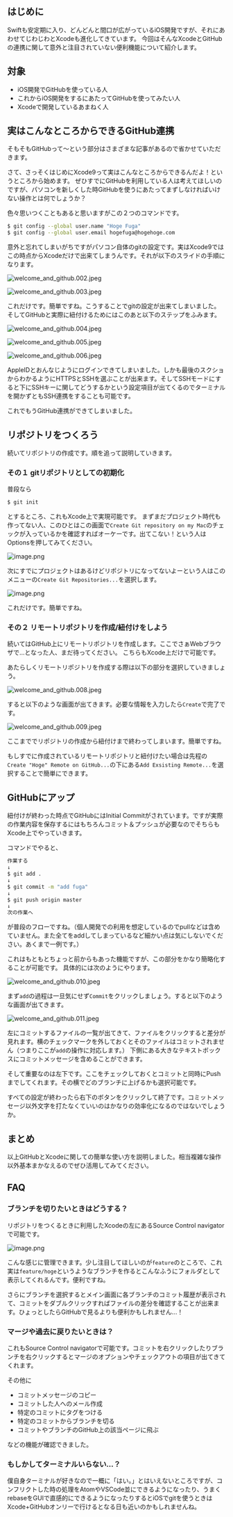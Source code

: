 <!--
title:   Xcode9時代のゆるふわGitHub生活
tags:    GitHub,Swift,Xcode,Xcode9,iOS
id:      e87a47e880c0fa80cbdc
private: false
-->
## はじめに

Swiftも安定期に入り、どんどんと間口が広がっているiOS開発ですが、それにあわせてじわじわとXcodeも進化してきています。
今回はそんなXcodeとGitHubの連携に関して意外と注目されていない便利機能について紹介します。

## 対象

- iOS開発でGitHubを使っている人
- これからiOS開発をするにあたってGitHubを使ってみたい人
- Xcodeで開発しているあまねく人

## 実はこんなところからできるGitHub連携

そもそもGitHubって〜という部分はさまざまな記事があるので省かせていただきます。

さて、さっそくはじめにXcode9って実はこんなところからできるんだよ！というところから始めます。
ぜひすでにGitHubを利用している人は考えてほしいのですが、パソコンを新しくした時GitHubを使うにあたってまずしなければいけない操作とは何でしょうか？

色々思いつくこともあると思いますがこの２つのコマンドです。

```sh
$ git config --global user.name "Hoge Fuga"
$ git config --global user.email hogefuga@hogehoge.com
```

意外と忘れてしまいがちですがパソコン自体のgitの設定です。実はXcode9ではこの時点からXcodeだけで出来てしまうんです。それが以下のスライドの手順になります。

![welcome_and_github.002.jpeg](https://qiita-image-store.s3.amazonaws.com/0/10943/0b5fb73d-6ac8-5e25-9da4-8008ff118d55.jpeg)

![welcome_and_github.003.jpeg](https://qiita-image-store.s3.amazonaws.com/0/10943/a7c6d0d9-66c4-4d3e-1f2d-5457b0918451.jpeg)

これだけです。簡単ですね。こうすることでgitの設定が出来てしまいました。
そしてGitHubと実際に紐付けるためにはこのあと以下のステップをふみます。

![welcome_and_github.004.jpeg](https://qiita-image-store.s3.amazonaws.com/0/10943/30f88089-9ad5-c070-4571-8e4ad94031fb.jpeg)

![welcome_and_github.005.jpeg](https://qiita-image-store.s3.amazonaws.com/0/10943/0476e0fc-0844-5e14-06e1-6900f2398f28.jpeg)

![welcome_and_github.006.jpeg](https://qiita-image-store.s3.amazonaws.com/0/10943/fb46c899-3feb-5565-103f-f980a006b775.jpeg)

AppleIDとおんなじようにログインできてしまいました。しかも最後のスクショからわかるようにHTTPSとSSHを選ぶことが出来ます。そしてSSHモードにすると下にSSHキーに関してどうするかという設定項目が出てくるのでターミナルを開かずともSSH連携をすることも可能です。

これでもうGitHub連携ができてしまいました。

## リポジトリをつくろう

続いてリポジトリの作成です。順を追って説明していきます。

### その１ gitリポジトリとしての初期化

普段なら

```sh
$ git init
```

とするところ、これもXcode上で実現可能です。
まずまだプロジェクト時代も作ってない人、このひとはこの画面で`Create Git repository on my Mac`のチェックが入っているかを確認すればオーケーです。出てこない！という人はOptionsを押してみてください。

![image.png](https://qiita-image-store.s3.amazonaws.com/0/10943/1420a9ca-d4c6-dcf6-d5de-292994ac1bb9.png)

次にすでにプロジェクトはあるけどリポジトリになってないよーという人はこのメニューの`Create Git Repositories...`を選択します。

![image.png](https://qiita-image-store.s3.amazonaws.com/0/10943/4458a8a3-43c5-7809-845d-d10ca54a8210.png)

これだけです。簡単ですね。

### その２ リモートリポジトリを作成/紐付けをしよう

続いてはGitHub上にリモートリポジトリを作成します。ここでさぁWebブラウザで...となった人、まだ待ってください。
こちらもXcode上だけで可能です。

あたらしくリモートリポジトリを作成する際は以下の部分を選択していきましょう。

![welcome_and_github.008.jpeg](https://qiita-image-store.s3.amazonaws.com/0/10943/cc06b68a-0f70-944d-2217-1ebe8a550561.jpeg)

すると以下のような画面が出てきます。必要な情報を入力したら`Create`で完了です。

![welcome_and_github.009.jpeg](https://qiita-image-store.s3.amazonaws.com/0/10943/db161263-ff04-70b4-18e9-133601078b0f.jpeg)

ここまででリポジトリの作成から紐付けまで終わってしまいます。簡単ですね。

もしすでに作成されているリモートリポジトリと紐付けたい場合は先程の`Create "Hoge" Remote on GitHub...`の下にある`Add Exsisting Remote...`を選択することで簡単にできます。

## GitHubにアップ

紐付けが終わった時点でGitHubにはInitial Commitがされています。ですが実際の作業内容を保存するにはもちろんコミット＆プッシュが必要なのでそちらもXcode上でやっていきます。

コマンドでやると、

```sh
作業する
↓
$ git add .
↓
$ git commit -m "add fuga"
↓
$ git push origin master
↓
次の作業へ
```

が普段のフローですね。（個人開発での利用を想定しているのでpullなどは含めていません。また全てをaddしてしまっているなど細かい点は気にしないでください。あくまで一例です。）

これはもともとちょっと前からもあった機能ですが、この部分をかなり簡略化することが可能です。
具体的には次のようにやります。

![welcome_and_github.010.jpeg](https://qiita-image-store.s3.amazonaws.com/0/10943/96f027d7-09a4-66f9-b589-fd8d7fc74fc5.jpeg)

まず`add`の過程は一旦気にせず`Commit`をクリックしましょう。すると以下のような画面が出てきます。

![welcome_and_github.011.jpeg](https://qiita-image-store.s3.amazonaws.com/0/10943/22f60c44-6a9d-e3da-1d5b-88dcf76e3309.jpeg)

左にコミットするファイルの一覧が出てきて、ファイルをクリックすると差分が見れます。横のチェックマークを外しておくとそのファイルはコミットされません（つまりここが`add`の操作に対応します。）
下側にある大きなテキストボックスにコミットメッセージを含めることができます。

そして重要なのは左下です。ここをチェックしておくとコミットと同時にPushまでしてくれます。その横でどのブランチに上げるかも選択可能です。

すべての設定が終わったら右下のボタンをクリックして終了です。コミットメッセージ以外文字を打たなくていいのはかなりの効率化になるのではないでしょうか。

## まとめ

以上GitHubとXcodeに関しての簡単な使い方を説明しました。相当複雑な操作以外基本まかなえるのでぜひ活用してみてください。

## FAQ

### ブランチを切りたいときはどうする？

リポジトリをつくるときに利用したXcodeの左にあるSource Control navigatorで可能です。

![image.png](https://qiita-image-store.s3.amazonaws.com/0/10943/a6fa41f4-c63c-341c-4d13-6f91fbd17452.png)

こんな感じに管理できます。少し注目してほしいのが`feature`のところで、これ実は`feature/hoge`というようなブランチを作るとこんなふうにフォルダとして表示してくれるんです。便利ですね。

さらにブランチを選択するとメイン画面に各ブランチのコミット履歴が表示されて、コミットをダブルクリックすればファイルの差分を確認することが出来ます。ひょっとしたらGitHubで見るよりも便利かもしれません...！

### マージや過去に戻りたいときは？

これもSource Control navigatorで可能です。コミットを右クリックしたりブランチを右クリックするとマージのオプションやチェックアウトの項目が出てきてくれます。

その他に

- コミットメッセージのコピー
- コミットした人へのメール作成
- 特定のコミットにタグをつける
- 特定のコミットからブランチを切る
- コミットやブランチのGitHub上の該当ページに飛ぶ

などの機能が確認できました。

### もしかしてターミナルいらない...？

僕自身ターミナルが好きなので一概に「はい。」とはいえないところですが、コンフリクトした時の処理をAtomやVSCode並にできるようになったり、うまくrebaseをGUIで直感的にできるようになったりするとiOSでgitを使うときはXcode+GitHubオンリーで行けるとなる日も近いのかもしれませんね。